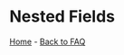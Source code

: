 # Nested Fields

[Home](https://torpkev.github.io/domain_docs) - [Back to FAQ](https://torpkev.github.io/domain_docs/faq)

